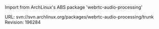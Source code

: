 Import from ArchLinux's ABS package 'webrtc-audio-processing'

URL: svn://svn.archlinux.org/packages/webrtc-audio-processing/trunk
Revision: 196284
